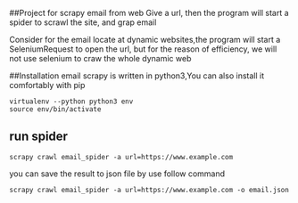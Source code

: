 ##Project for scrapy email from web
Give a url, then the program will start a spider to scrawl the site, and grap email

Consider for the email locate at dynamic websites,the program will start a SeleniumRequest to open the url, but for the reason of efficiency, we will not use selenium to craw the whole dynamic web


##Installation
email scrapy is written in python3,You can also install it comfortably with pip
```
virtualenv --python python3 env
source env/bin/activate
```
## run spider
```
scrapy crawl email_spider -a url=https://www.example.com
```

you can save the result to json file by use follow command
```
scrapy crawl email_spider -a url=https://www.example.com -o email.json
```


